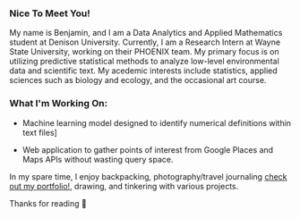 ### Nice To Meet You!
My name is Benjamin, and I am a Data Analytics and Applied Mathematics student at Denison University. Currently, I am a Research Intern at Wayne State University, working on their PHOENIX team. My primary focus is on utilizing predictive statistical methods to analyze low-level environmental data and scientific text. My acedemic interests include statistics, applied sciences such as biology and ecology, and the occasional art course. 

### What I'm Working On:
- Machine learning model designed to identify numerical definitions within text files]

- Web application to gather points of interest from Google Places and Maps APIs without wasting query space. 

In my spare time, I enjoy backpacking, photography/travel journaling [check out my portfolio!](www.benwedepohl.com), drawing, and tinkering with various projects.

Thanks for reading 👋
